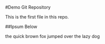 #Demo Git Repository

This is the first file in this repo. 

##Ipsum Below

the quick brown fox jumped over the lazy dog
